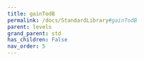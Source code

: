 ```yaml
---
title: gainTodB
permalink: /docs/StandardLibrary#gainTodB
parent: levels
grand_parent: std
has_children: False
nav_order: 5
---
```

